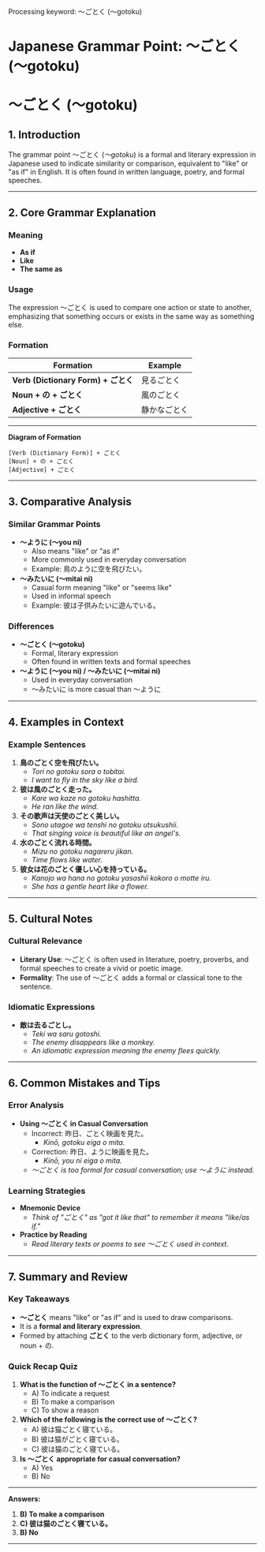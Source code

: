 Processing keyword: ～ごとく (〜gotoku)
# Japanese Grammar Point: ～ごとく (〜gotoku)
# ～ごとく (〜gotoku)
## 1. Introduction
The grammar point ～ごとく (*〜gotoku*) is a formal and literary expression in Japanese used to indicate similarity or comparison, equivalent to "like" or "as if" in English. It is often found in written language, poetry, and formal speeches.

---
## 2. Core Grammar Explanation
### Meaning
- **As if**
- **Like**
- **The same as**
### Usage
The expression ～ごとく is used to compare one action or state to another, emphasizing that something occurs or exists in the same way as something else.
### Formation
| **Formation**                    | **Example**                |
| -------------------------------- | -------------------------- |
| **Verb (Dictionary Form) + ごとく**       | 見るごとく                  |
| **Noun + の + ごとく**           | 風のごとく                  |
| **Adjective + ごとく**           | 静かなごとく                |
---
**Diagram of Formation**
```
[Verb (Dictionary Form)] + ごとく
[Noun] + の + ごとく
[Adjective] + ごとく
```
---
## 3. Comparative Analysis
### Similar Grammar Points
- **～ように (〜you ni)**
  - Also means "like" or "as if"
  - More commonly used in everyday conversation
  - Example: 鳥のように空を飛びたい。
- **～みたいに (〜mitai ni)**
  - Casual form meaning "like" or "seems like"
  - Used in informal speech
  - Example: 彼は子供みたいに遊んでいる。
### Differences
- **～ごとく (〜gotoku)**
  - Formal, literary expression
  - Often found in written texts and formal speeches
- **～ように (〜you ni) / ～みたいに (〜mitai ni)**
  - Used in everyday conversation
  - ～みたいに is more casual than ～ように
---
## 4. Examples in Context
### Example Sentences
1. **鳥のごとく空を飛びたい。**
   - *Tori no gotoku sora o tobitai.*
   - *I want to fly in the sky like a bird.*
2. **彼は風のごとく走った。**
   - *Kare wa kaze no gotoku hashitta.*
   - *He ran like the wind.*
3. **その歌声は天使のごとく美しい。**
   - *Sono utagoe wa tenshi no gotoku utsukushii.*
   - *That singing voice is beautiful like an angel's.*
4. **水のごとく流れる時間。**
   - *Mizu no gotoku nagareru jikan.*
   - *Time flows like water.*
5. **彼女は花のごとく優しい心を持っている。**
   - *Kanojo wa hana no gotoku yasashii kokoro o motte iru.*
   - *She has a gentle heart like a flower.*
---
## 5. Cultural Notes
### Cultural Relevance
- **Literary Use**: ～ごとく is often used in literature, poetry, proverbs, and formal speeches to create a vivid or poetic image.
- **Formality**: The use of ～ごとく adds a formal or classical tone to the sentence.
### Idiomatic Expressions
- **敵は去るごとし。**
  - *Teki wa saru gotoshi.*
  - *The enemy disappears like a monkey.*
  - *An idiomatic expression meaning the enemy flees quickly.*
---
## 6. Common Mistakes and Tips
### Error Analysis
- **Using ～ごとく in Casual Conversation**
  - Incorrect: 昨日、ごとく映画を見た。
    - *Kinō, gotoku eiga o mita.*
  - Correction: 昨日、ように映画を見た。
    - *Kinō, you ni eiga o mita.*
  - *～ごとく is too formal for casual conversation; use ～ように instead.*
### Learning Strategies
- **Mnemonic Device**
  - *Think of "ごとく" as "got it like that" to remember it means "like/as if."*
- **Practice by Reading**
  - *Read literary texts or poems to see ～ごとく used in context.*
---
## 7. Summary and Review
### Key Takeaways
- **～ごとく** means "like" or "as if" and is used to draw comparisons.
- It is a **formal and literary expression**.
- Formed by attaching **ごとく** to the verb dictionary form, adjective, or noun + の.
### Quick Recap Quiz
1. **What is the function of ～ごとく in a sentence?**
   - A) To indicate a request
   - B) To make a comparison
   - C) To show a reason
2. **Which of the following is the correct use of ～ごとく?**
   - A) 彼は猫ごとく寝ている。
   - B) 彼は猫がごとく寝ている。
   - C) 彼は猫のごとく寝ている。
3. **Is ～ごとく appropriate for casual conversation?**
   - A) Yes
   - B) No
---
**Answers:**
1. **B) To make a comparison**
2. **C) 彼は猫のごとく寝ている。**
3. **B) No**
---
